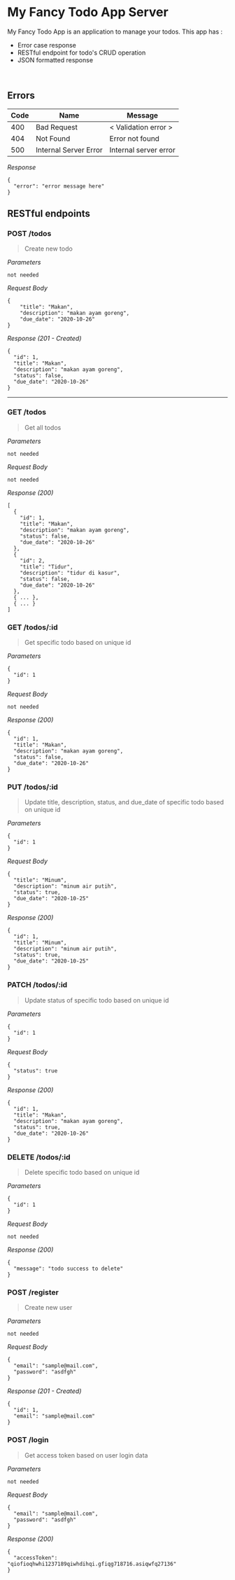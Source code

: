 # My Fancy Todo App Server
My Fancy Todo App is an application to manage your todos. This app has : 
* Error case response
* RESTful endpoint for todo's CRUD operation
* JSON formatted response

&nbsp;

## Errors

| Code  | Name                  | Message               |
| ----- | --------------------- | --------------------- |
| 400   | Bad Request           | < Validation error >  |
| 404   | Not Found             | Error not found       |
| 500   | Internal Server Error | Internal server error |

_Response_
```
{
  "error": "error message here"
}
```

## RESTful endpoints
### POST /todos

> Create new todo

_Parameters_
```
not needed
```

_Request Body_
```
{
    "title": "Makan",
    "description": "makan ayam goreng",
    "due_date": "2020-10-26"
}
```

_Response (201 - Created)_
```
{
  "id": 1,
  "title": "Makan",
  "description": "makan ayam goreng",
  "status": false,
  "due_date": "2020-10-26"
}
```
---
### GET /todos

> Get all todos

_Parameters_
```
not needed
```

_Request Body_
```
not needed
```

_Response (200)_
```
[
  {
    "id": 1,
    "title": "Makan",
    "description": "makan ayam goreng",
    "status": false,
    "due_date": "2020-10-26"
  },
  {
    "id": 2,
    "title": "Tidur",
    "description": "tidur di kasur",
    "status": false,
    "due_date": "2020-10-26"
  },
  { ... },
  { ... }
]
```

### GET /todos/:id

> Get specific todo based on unique id

_Parameters_
```
{
  "id": 1
}
```

_Request Body_
```
not needed
```

_Response (200)_
```
{
  "id": 1,
  "title": "Makan",
  "description": "makan ayam goreng",
  "status": false,
  "due_date": "2020-10-26"
}
```
### PUT /todos/:id

> Update title, description, status, and due_date of specific todo based on unique id

_Parameters_
```
{
  "id": 1
}
```

_Request Body_
```
{
  "title": "Minum",
  "description": "minum air putih",
  "status": true,
  "due_date": "2020-10-25"
}
```

_Response (200)_
```
{
  "id": 1,
  "title": "Minum",
  "description": "minum air putih",
  "status": true,
  "due_date": "2020-10-25"
}
```

### PATCH /todos/:id

> Update status of specific todo based on unique id

_Parameters_
```
{
  "id": 1
}
```

_Request Body_
```
{
  "status": true
}
```

_Response (200)_
```
{
  "id": 1,
  "title": "Makan",
  "description": "makan ayam goreng",
  "status": true,
  "due_date": "2020-10-26"
}
```

### DELETE /todos/:id

> Delete specific todo based on unique id

_Parameters_
```
{
  "id": 1
}
```

_Request Body_
```
not needed
```

_Response (200)_
```
{
  "message": "todo success to delete"
}
```

### POST /register

> Create new user

_Parameters_
```
not needed
```

_Request Body_
```
{
  "email": "sample@mail.com",
  "password": "asdfgh"
}
```

_Response (201 - Created)_
```
{
  "id": 1,
  "email": "sample@mail.com"
}
```

### POST /login

> Get access token based on user login data

_Parameters_
```
not needed
```

_Request Body_
```
{
  "email": "sample@mail.com",
  "password": "asdfgh"
}
```

_Response (200)_
```
{
  "accessToken": "qiofioqhwhi1237189qiwhdihqi.gfiqg718716.asiqwfq27136"
}
```